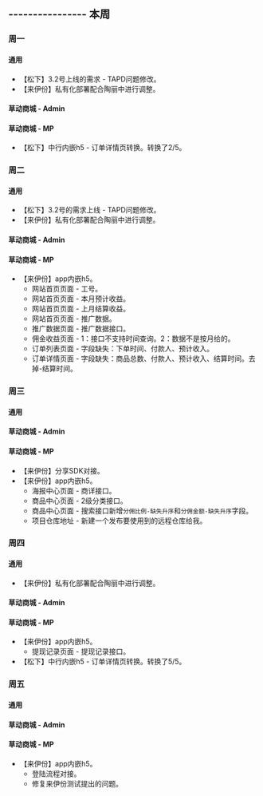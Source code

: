 ## ---------------- 本周

### 周一
#### 通用
* 【松下】3.2号上线的需求 - TAPD问题修改。
* 【来伊份】私有化部署配合陶丽中进行调整。
#### 草动商城 - Admin
#### 草动商城 - MP
* 【松下】中行内嵌h5 - 订单详情页转换。转换了2/5。

### 周二
#### 通用
* 【松下】3.2号的需求上线 - TAPD问题修改。
* 【来伊份】私有化部署配合陶丽中进行调整。
#### 草动商城 - Admin
#### 草动商城 - MP
* 【来伊份】app内嵌h5。
  - 网站首页页面 - 工号。
  - 网站首页页面 - 本月预计收益。
  - 网站首页页面 - 上月结算收益。
  - 网站首页页面 - 推广数据。
  - 推广数据页面 - 推广数据接口。
  - 佣金收益页面 - 1：接口不支持时间查询。2：数据不是按月给的。
  - 订单列表页面 - 字段缺失：下单时间、付款人、预计收入。
  - 订单详情页面 - 字段缺失：商品总数、付款人、预计收入、结算时间。去掉-结算时间。

### 周三
#### 通用
#### 草动商城 - Admin
#### 草动商城 - MP
* 【来伊份】分享SDK对接。
* 【来伊份】app内嵌h5。
  - 海报中心页面 - 商详接口。
  - 商品中心页面 - 2级分类接口。
  - 商品中心页面 - 搜索接口新增`分佣比例-缺失升序`和`分佣金额-缺失升序`字段。
  - 项目仓库地址 - 新建一个发布要使用到的远程仓库给我。

### 周四
#### 通用
* 【来伊份】私有化部署配合陶丽中进行调整。
#### 草动商城 - Admin
#### 草动商城 - MP
* 【来伊份】app内嵌h5。
  - 提现记录页面 - 提现记录接口。
* 【松下】中行内嵌h5 - 订单详情页转换。转换了5/5。

### 周五
#### 通用
#### 草动商城 - Admin
#### 草动商城 - MP
* 【来伊份】app内嵌h5。
  - 登陆流程对接。
  - 修复来伊份测试提出的问题。

